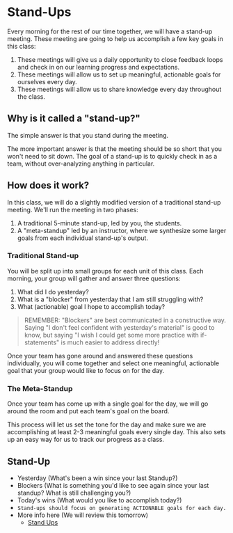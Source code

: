 # Stand-Ups

Every morning for the rest of our time together, we will have a stand-up meeting. These meeting are going to help us accomplish a few key goals in this class:

1. These meetings will give us a daily opportunity to close feedback loops and check in on our learning progress and expectations.
2. These meetings will allow us to set up meaningful, actionable goals for ourselves every day.
3. These meetings will allow us to share knowledge every day throughout the class.

## Why is it called a "stand-up?"

The simple answer is that you stand during the meeting.

The more important answer is that the meeting should be so short that you won't need to sit down. The goal of a stand-up is to quickly check in as a team, without over-analyzing anything in particular.

## How does it work?

In this class, we will do a slightly modified version of a traditional stand-up meeting. We'll run the meeting in two phases: 

1. A traditional 5-minute stand-up, led by you, the students.
2. A "meta-standup" led by an instructor, where we synthesize some larger goals from each individual stand-up's output.

### Traditional Stand-up

You will be split up into small groups for each unit of this class. Each morning, your group will gather and answer three questions:

1. What did I do yesterday?
2. What is a "blocker" from yesterday that I am still struggling with?
3. What (actionable) goal I hope to accomplish today?

> REMEMBER: "Blockers" are best communicated in a constructive way. Saying "I don't feel confident with yesterday's material" is good to know, but saying "I wish I could get some more practice with if-statements" is much easier to address directly!

Once your team has gone around and answered these questions individually, you will come together and select one meaningful, actionable goal that your group would like to focus on for the day.

### The Meta-Standup

Once your team has come up with a single goal for the day, we will go around the room and put each team's goal on the board.

This process will let us set the tone for the day and make sure we are accomplishing at least 2-3 meaningful goals every single day. This also sets up an easy way for us to track our progress as a class.


## Stand-Up

- Yesterday (What's been a win since your last Standup?)
- Blockers (What is something you'd like to see again since your last standup? What is still challenging you?)
- Today's wins (What would you like to accomplish today?)
- `Stand-ups should focus on generating ACTIONABLE goals for each day.`
- More info here (We will review this tomorrow)
  - [Stand Ups](./stand-ups.md)

